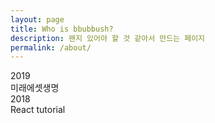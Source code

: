 ```yaml
---
layout: page
title: Who is bbubbush?
description: 왠지 있어야 할 것 같아서 만드는 페이지
permalink: /about/
---
```


<div class="about">
    <div class="about-year">
        <div class="title">2019</div>
        <div class="descript">미래에셋생명</div>
    </div>
    <div class="about-year">
        <div class="title">2018</div>
        <div class="descript">React tutorial</div>
    </div>
</div>
